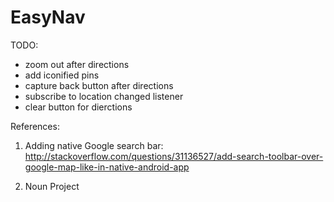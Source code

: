 # EasyNav

TODO:
  * zoom out after directions  
  * add iconified pins  
  * capture back button after directions 
  * subscribe to location changed listener
  * clear button for dierctions

References:

1. Adding native Google search bar:  
http://stackoverflow.com/questions/31136527/add-search-toolbar-over-google-map-like-in-native-android-app

2. Noun Project
